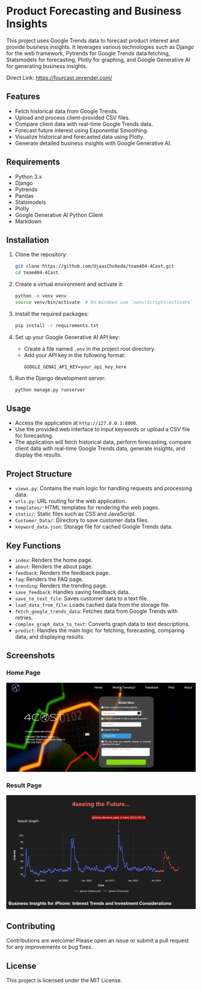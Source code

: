 # Product Forecasting and Business Insights

This project uses Google Trends data to forecast product interest and provide business insights. It leverages various technologies such as Django for the web framework, Pytrends for Google Trends data fetching, Statsmodels for forecasting, Plotly for graphing, and Google Generative AI for generating business insights.

Direct Link: https://fourcast.onrender.com/

## Features

- Fetch historical data from Google Trends.
- Upload and process client-provided CSV files.
- Compare client data with real-time Google Trends data.
- Forecast future interest using Exponential Smoothing.
- Visualize historical and forecasted data using Plotly.
- Generate detailed business insights with Google Generative AI.

## Requirements

- Python 3.x
- Django
- Pytrends
- Pandas
- Statsmodels
- Plotly
- Google Generative AI Python Client
- Markdown

## Installation

1. Clone the repository:
    ```sh
    git clone https://github.com/UjaasChokeda/team404-4Cast.git
    cd team404-4Cast
    ```

2. Create a virtual environment and activate it:
    ```sh
    python -m venv venv
    source venv/bin/activate  # On Windows use `venv\Scripts\activate`
    ```

3. Install the required packages:
    ```sh
    pip install -r requirements.txt
    ```

4. Set up your Google Generative AI API key:
    - Create a file named `.env` in the project root directory.
    - Add your API key in the following format:
        ```env
        GOOGLE_GENAI_API_KEY=your_api_key_here
        ```

5. Run the Django development server:
    ```sh
    python manage.py runserver
    ```

## Usage

- Access the application at `http://127.0.0.1:8000`.
- Use the provided web interface to input keywords or upload a CSV file for forecasting.
- The application will fetch historical data, perform forecasting, compare client data with real-time Google Trends data, generate insights, and display the results.

## Project Structure

- `views.py`: Contains the main logic for handling requests and processing data.
- `urls.py`: URL routing for the web application.
- `templates/`: HTML templates for rendering the web pages.
- `static/`: Static files such as CSS and JavaScript.
- `Customer_Data/`: Directory to save customer data files.
- `keyword_data.json`: Storage file for cached Google Trends data.

## Key Functions

- `index`: Renders the home page.
- `about`: Renders the about page.
- `feedback`: Renders the feedback page.
- `faq`: Renders the FAQ page.
- `trending`: Renders the trending page.
- `save_feedback`: Handles saving feedback data.
- `save_to_text_file`: Saves customer data to a text file.
- `load_data_from_file`: Loads cached data from the storage file.
- `fetch_google_trends_data`: Fetches data from Google Trends with retries.
- `complex_graph_data_to_text`: Converts graph data to text descriptions.
- `predict`: Handles the main logic for fetching, forecasting, comparing data, and displaying results.

## Screenshots

### Home Page
![Home Page](screenshots/homepage.png)

### Result Page
![Result Page](screenshots/result.png)

## Contributing

Contributions are welcome! Please open an issue or submit a pull request for any improvements or bug fixes.

## License

This project is licensed under the MIT License.
